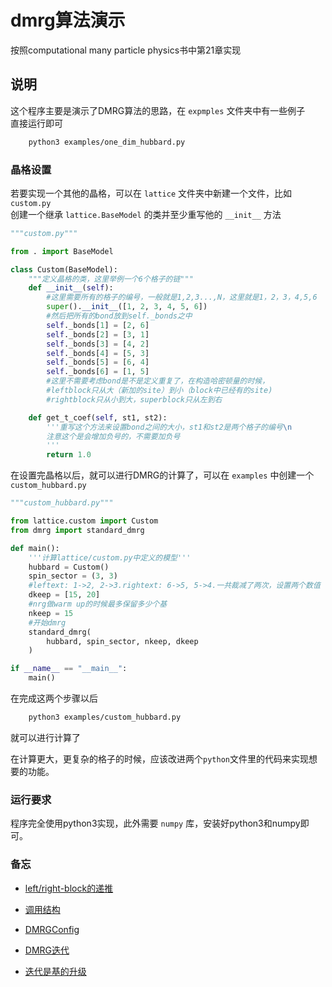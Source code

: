 dmrg算法演示
======

按照computational many particle physics书中第21章实现

## 说明

这个程序主要是演示了DMRG算法的思路，在 `expmples` 文件夹中有一些例子  
直接运行即可
```bash
    python3 examples/one_dim_hubbard.py
```

### 晶格设置

若要实现一个其他的晶格，可以在 `lattice` 文件夹中新建一个文件，比如 `custom.py`  
创建一个继承 `lattice.BaseModel` 的类并至少重写他的 `__init__` 方法  


```python
"""custom.py"""

from . import BaseModel

class Custom(BaseModel):
    """定义晶格的类，这里举例一个6个格子的链"""
    def __init__(self):
        #这里需要所有的格子的编号，一般就是1,2,3...,N，这里就是1，2，3，4,5,6
        super().__init__([1, 2, 3, 4, 5, 6])
        #然后把所有的bond放到self._bonds之中
        self._bonds[1] = [2, 6]
        self._bonds[2] = [3, 1]
        self._bonds[3] = [4, 2]
        self._bonds[4] = [5, 3]
        self._bonds[5] = [6, 4]
        self._bonds[6] = [1, 5]
        #这里不需要考虑bond是不是定义重复了，在构造哈密顿量的时候，
        #leftblock只从大（新加的site）到小（block中已经有的site)
        #rightblock只从小到大，superblock只从左到右

    def get_t_coef(self, st1, st2):
        '''重写这个方法来设置bond之间的大小，st1和st2是两个格子的编号\n
        注意这个是会增加负号的，不需要加负号
        '''
        return 1.0
```

在设置完晶格以后，就可以进行DMRG的计算了，可以在 `examples` 中创建一个 `custom_hubbard.py`  

```python
"""custom_hubbard.py"""

from lattice.custom import Custom
from dmrg import standard_dmrg

def main():
    '''计算lattice/custom.py中定义的模型'''
    hubbard = Custom()
    spin_sector = (3, 3)
    #leftext: 1->2, 2->3.rightext: 6->5, 5->4.一共裁减了两次，设置两个数值
    dkeep = [15, 20]
    #nrg做warm up的时候最多保留多少个基
    nkeep = 15
    #开始dmrg
    standard_dmrg(
        hubbard, spin_sector, nkeep, dkeep
    )

if __name__ == "__main__":
    main()

```

在完成这两个步骤以后  
```bash
    python3 examples/custom_hubbard.py 
```
就可以进行计算了  

在计算更大，更复杂的格子的时候，应该改进两个`python`文件里的代码来实现想要的功能。  
  


### 运行要求

程序完全使用python3实现，此外需要 `numpy` 库，安装好python3和numpy即可。
  


### 备忘

+ [left/right-block的递推](https://github.com/maryprimary/mypydmrg/wiki/left_right_block#block的递推)

+ [调用结构](https://github.com/maryprimary/mypydmrg/wiki/program_struct#调用结构)

+ [DMRGConfig](https://github.com/maryprimary/mypydmrg/wiki/program_struct#DMRGConfig)

+ [DMRG迭代](https://github.com/maryprimary/mypydmrg/wiki/dmrg_sweep)

+ [迭代是基的升级](https://github.com/maryprimary/mypydmrg/wiki/get_phival)
